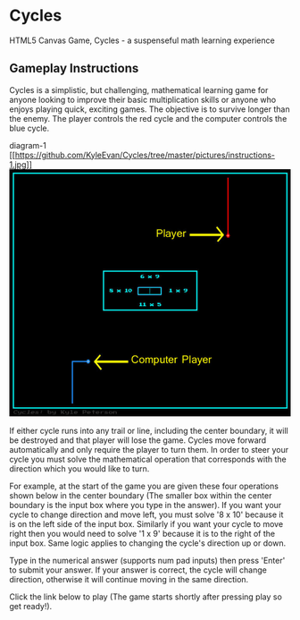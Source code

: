 # Cycles
HTML5 Canvas Game, Cycles - a suspenseful math learning experience

## Gameplay Instructions
Cycles is a simplistic, but challenging, mathematical learning game for anyone looking to improve their basic multiplication skills or anyone who enjoys playing quick, exciting games. The objective is to survive longer than the enemy. The player controls the red cycle and the computer controls the blue cycle.

diagram-1
[[https://github.com/KyleEvan/Cycles/tree/master/pictures/instructions-1.jpg]]
![Alt text](/pictures/instructions-1.jpg?raw=true "Screenshot 1")

If either cycle runs into any trail or line, including the center boundary, it will be destroyed and that player will lose the game.
Cycles move forward automatically and only require the player to turn them. In order to steer your cycle you must solve the mathematical operation that corresponds with the direction which you would like to turn.

For example, at the start of the game you are given these four operations shown below in the center boundary (The smaller box within the center boundary is the input box where you type in the answer). If you want your cycle to change direction and move left, you must solve '8 x 10' because it is on the left side of the input box. Similarly if you want your cycle to move right then you would need to solve '1 x 9' because it is to the right of the input box. Same logic applies to changing the cycle's direction up or down.

Type in the numerical answer (supports num pad inputs) then press 'Enter' to submit your answer. If your answer is correct, the cycle will change direction, otherwise it will continue moving in the same direction.

Click the link below to play (The game starts shortly after pressing play so get ready!).
